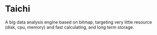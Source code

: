 # Taichi
A big data analysis engine based on bitmap, targeting very little resource (disk, cpu, memory) and fast calculating, and long term storage.
